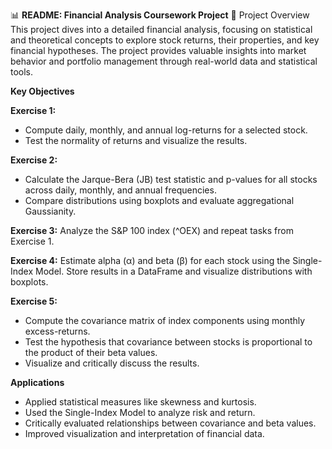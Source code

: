 📊 **README: Financial Analysis Coursework Project**
🌟 Project Overview
This project dives into a detailed financial analysis, focusing on statistical and theoretical concepts to explore stock returns, their properties, and key financial hypotheses. The project provides valuable insights into market behavior and portfolio management through real-world data and statistical tools.

**Key Objectives**

**Exercise 1:**
* Compute daily, monthly, and annual log-returns for a selected stock.
* Test the normality of returns and visualize the results.

**Exercise 2:**
* Calculate the Jarque-Bera (JB) test statistic and p-values for all stocks across daily, monthly, and annual frequencies.
* Compare distributions using boxplots and evaluate aggregational Gaussianity.

**Exercise 3:**
Analyze the S&P 100 index (^OEX) and repeat tasks from Exercise 1.

**Exercise 4:**
Estimate alpha (α) and beta (β) for each stock using the Single-Index Model.
Store results in a DataFrame and visualize distributions with boxplots.

**Exercise 5:**
* Compute the covariance matrix of index components using monthly excess-returns.
* Test the hypothesis that covariance between stocks is proportional to the product of their beta values.
* Visualize and critically discuss the results.


**Applications**
* Applied statistical measures like skewness and kurtosis.
* Used the Single-Index Model to analyze risk and return.
* Critically evaluated relationships between covariance and beta values.
* Improved visualization and interpretation of financial data.


